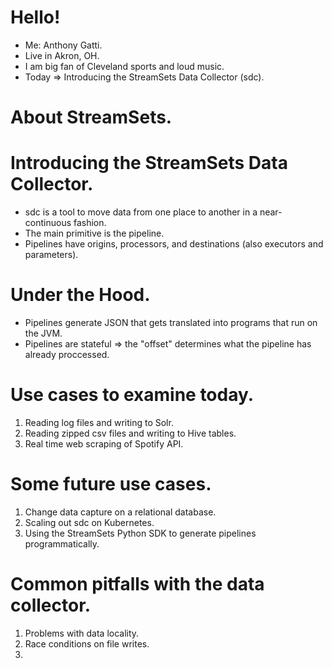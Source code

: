 
# Hello!

* Me: Anthony Gatti.
* Live in Akron, OH.
* I am big fan of Cleveland sports and loud music.
* Today => Introducing the StreamSets Data Collector (sdc).

# About StreamSets.


# Introducing the StreamSets Data Collector.

* sdc is a tool to move data from one place to another in a near-continuous fashion.
* The main primitive is the pipeline.
* Pipelines have origins, processors, and destinations (also executors and parameters).

# Under the Hood.

* Pipelines generate JSON that gets translated into programs that run on the JVM.
* Pipelines are stateful => the "offset" determines what the pipeline has already proccessed.

# Use cases to examine today.

1. Reading log files and writing to Solr.
2. Reading zipped csv files and writing to Hive tables.
3. Real time web scraping of Spotify API.

# Some future use cases.

1. Change data capture on a relational database.
2. Scaling out sdc on Kubernetes.
3. Using the StreamSets Python SDK to generate pipelines programmatically.

# Common pitfalls with the data collector.

1. Problems with data locality.
2. Race conditions on file writes.
3. 


